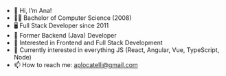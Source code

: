 - 👋 Hi, I’m Ana!
- 👩‍💻 Bachelor of Computer Science (2008)
- 🖥️ Full Stack Developer since 2011
- 💾 Former Backend (Java) Developer
- 👀 Interested in Frontend and Full Stack Development
- 🌱 Currently interested in everything JS (React, Angular, Vue, TypeScript, Node)
- 📫 How to reach me: aplocatelli@gmail.com

<!---
aplocatelli/aplocatelli is a ✨ special ✨ repository because its `README.md` (this file) appears on your GitHub profile.
You can click the Preview link to take a look at your changes.
--->
